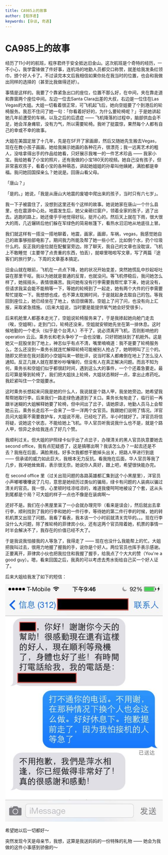 ```yaml
---
title: CA985上的故事
author: [程序君]
keywords: [杂谈, 奇遇]
---
```


# CA985上的故事

经历了11小时的航班，程序君终于安全抵达旧金山。这次航班是个奇特的经历，一不小心，我学雷锋做了件好事，连机场的地勤人员都交口称赞，就差给我发条红领巾，颁个好人卡了。不过读完本文后我相信如果你处在我当时的位置，也会和我做出同样的选择的（甚至比我做得还好）。

事情是这样的。我要了个靠紧急出口的座位，位置不那么好，在中间，夹在靠走道和靠窗两个座位中间。左边一位去Santa Clara出差的大叔，右边是一位住在Las Vegas的大姐。大姐一切看着很正常，可飞机起飞后，她向空姐要了个到港后的轮椅服务。我忍不住问了她一句：「你看着好好的，为什么要轮椅呢？」于是她讲起她几年前遭受的车祸，以及之后的后遗症 —— 飞机降落的过程中，脑部供血会不足，她会浑身瘫软，没有力气，所以需要轮椅。我听了挺震惊，果然每个人都有自己的幸或不幸的故事。

大姐在美国定居了十几年，先是在SF开了家画廊，然后又随她先生搬去Vegas，现在在教小孩子画画，她给我展示她画的各种花卉，很漂亮；我一远离艺术的粗人，没啥拿得出手的作品给她看，只好展示我唯一的一件艺术珍品 —— 我家小宝。我给她看了小宝的照片，还有我做的小宝180天的视频。她自己没有孩子，但非常喜欢孩子，看着小宝的各种萌态，讲起她姐姐的孙辈叫他姨姥，满脸都是幸福。我问她回国探亲么？她说是。回唐山看父母。

「唐山？」

「是的。」她说，「我是从唐山大地震的废墟中爬出来的孩子，当时只有六七岁」。

我一下子被震住了，没想到这里还有个这样的故事。她说她家在唐山一个什么县里，也在震源中心处。地震发生后，她父亲砸烂窗户，领着全家的孩子，逃了出去。逃跑的路上，她还傻乎乎地觉得好玩，挺开心的。然后天上就在下雨，很大很大的雨，几近辗转后他们躲在军绿色的简易帐篷下，看热水汩汩地从地底往上冒。

我们就这样有一搭没一搭地聊着，地震，画家，画廊，车祸，vegas，我感觉她自己的故事够拍部电影了。期间我力所能及帮了她一些小忙，比如倒个水，扔个垃圾什么的。反正我的座位就在配餐室旁边。除了聊天，我自己的文章也没耽误，飞机上不敢睡觉（主要带了点贵重的东西，怕丢），就噼里啪啦写文章，写了两篇『途客们的旅行梦』，下周的文章基本搞定。

旧金山就在眼前，飞机在一点点下降，她的状况开始变差，突然她慌乱中抄起呕吐袋在那里干呕。我以为她就是普通的反胃，也就没问。等飞机停稳后，我问她怎么样了，她摇摇头，表情很痛苦。我问她有没有行李需要我帮忙拿下来，她说没有，但请求我呆会能不能稍等一下，等她的轮椅到了一起走，她有两个大件的行李需要帮忙提取一下。我想想也成，也不算太耽搁时间，于是就起身去取自己的包。等我回到座位上，她已经坐在了地上，依旧很痛苦。空姐上了问了问，也没有向上汇报，采取紧急措施。（后来大姐说，当时要是能提供氧气她会好受很多）。

后来机舱里人都基本走光了，空姐说轮椅服务来了，于是我掺起她向舱门走去（唉，空姐啊）。走到门口，轮椅还没来，空姐就安顿她先坐在第一排休息。这时候地勤的一个老头（似乎是个台湾人）不干了，说必须离开飞机，否则影响他的 operation 云云。乘务长和老头争吵了一会也没辙，只好把她扶到了机舱外。这是她又一屁股坐到了地上，神志似乎有点不清，嘴里喃喃道：我不是要了轮椅服务么，怎么还没到～乘务长就连忙解释轮椅可能被别人抢占了，她明明叫了三个的。随即又把坐在我对面的小空姐叫来一顿批评，说当时客人都瘫倒在地上了怎么没人通知。反正几拨人就在那里吵吵嚷嚷的，但没有人在真正解决问题。而且不知为何，乘务长和空姐们似乎都很赶时间，遇到这么大的事件，一个个还着急要走。最后可算是等到轮椅了，我们把大姐扶上轮椅，大姐状态稍好一点，拿出止疼药吃。我赶紧叫住一个空姐要水。

这时乘务长想起来问我是她的什么人，我说就是个路人甲，我坐她旁边。她希望我帮帮她取行李。后来我们一路走绿色通道到了关口。乘务长匆匆走了，临行前一再跟半迷糊的大姐解释她要了轮椅，但中间出了岔子，请她原谅，地勤人员马上会帮她云云。乘务长走后不一会来了一华一洋两个女官员。我跟她们说明了情况。洋官员问大姐需不需要救护车，大姐说不用，已经吃了药，半小时就好了。洋官员将信将疑，说她这个状态，不能给她上飞机。华人官员听我说我什么也不是，就是个路人甲，惊异之余给我连点了好几个赞。

我顺利过关。但大姐的护照绿卡似乎出了点岔子，办理清关的黑人官员执意要她去 second office，我有点犯疑惑了，这是搞哪出啊？我该怎么办？一起去还是不去？我拖在后面，满脸黑线。好多次我都想干脆掉头出关，把路人甲进行到底 —— 但承诺的威力如此巨大，我根本无力反抗。看我拖在后面，华人官员等我了几步，我冲她耸耸肩，表示很无奈。她说你人真好，跟上吧，希望很快能办完。

在 second office 里（过关出现问题的各路英雄都汇集到这个小黑屋里），洋官员小声嘟嘟囔囔说了几句，意思是她经历过类似的骗局，绿卡有问题的人装病以骗过清关的官员。我一惊，心里顿时哇凉哇凉的，难道我傻呵呵地被设了个套，这从头到尾都是个局？可大姐的样子一点也不像是在装病啊～

还好不是。我们在小黑屋里呆了一小会就办理完毕（看来是误会），然后就出去拿行李，顺利找到了我的行李和她的一件行李，等待她的第二件行李的时候，她的转机机票又出现了问题。我看了看表，我本该一个小时前就清关完毕的。。。现在行李没什么大问题，除了推轮椅的菲律宾小伙，还有这两个官员陪着她，机票的事情一时半会解决不了，我存在的价值已经不大了。

于是我说我怕接我的人等急了，我得走了 —— 现在也没什么我能帮上的忙。大姐把我叫过去，很用力地握了握我的手，说你是个好人。两位官员也挥手表示感谢。正要离开，菲律宾小伙也把我拉住和我握了握手，给我点了个大大的赞（You're a good guy）。嗯，看来回国之后，我真的可以考虑去秀水街给自己买一个好人证了。

后来大姐给我发了如下的短信：

![message](assets/message.jpg)

希望她以后一切都好～

突然发现今天是母亲节，我想，这算是我送妈妈的一份特殊的礼物 —— 她会为我做的这件小事感到骄傲的～

